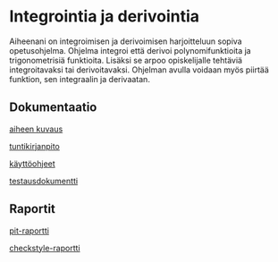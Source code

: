 ﻿# Integrointia ja derivointia

Aiheenani on integroimisen ja derivoimisen harjoitteluun sopiva opetusohjelma. Ohjelma integroi että derivoi polynomifunktioita ja trigonometrisiä funktioita. Lisäksi se arpoo opiskelijalle tehtäviä integroitavaksi tai derivoitavaksi. Ohjelman avulla voidaan myös piirtää funktion, sen integraalin ja derivaatan.

## Dokumentaatio

[aiheen kuvaus](dokumentaatio/aiheenKuvausJaRakenne.md)

[tuntikirjanpito](dokumentaatio/tuntikirjanpito.md)

[käyttöohjeet](dokumentaatio/kayttoohjeet.md)

[testausdokumentti](dokumentaatio/testausdokumentti.md)

## Raportit

[pit-raportti](https://htmlpreview.github.io/?https://github.com/mustikka2015/Integrointia/blob/master/dokumentaatio/pit/index.html)

[checkstyle-raportti](https://htmlpreview.github.io/?https://github.com/mustikka2015/Integrointia/blob/master/dokumentaatio/checkstyle/checkstyle.html )
